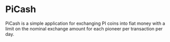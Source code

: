 # PiCash
PiCash is a simple application for exchanging PI coins into fiat money with a limit on the nominal exchange amount for each pioneer per transaction per day.  
